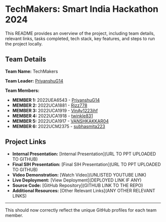 # TechMakers: Smart India Hackathon 2024

This README provides an overview of the project, including team details, relevant links, tasks completed, tech stack, key features, and steps to run the project locally.

## Team Details

**Team Name:** TechMakers

**Team Leader:** [PriyanshuG14](https://github.com/Priyanshu14G)

**Team Members:**
- **MEMBER 1:** 2022UEA6543 - [PriyanshuG14](https://github.com/Priyanshu14G)
- **MEMBER 2:** 2022UCA1881 - [Rizz778](https://github.com/Rizz778)
- **MEMBER 3:** 2022UCA1919 - [VinAy1223jhf](https://github.com/VinAy1223jhf)
- **MEMBER 4:** 2022UCA1918 - [twinkle831](https://github.com/twinkle831)
- **MEMBER 5:** 2022UCA1917 - [VANSHKAKKAR04](https://github.com/VANSHKAKKAR04)
- **MEMBER 6:** 2022UCM2375 - [subhasmita223](https://github.com/subhasmita223)

## Project Links

- **Internal Presentation:** [Internal Presentation](URL TO PPT UPLOADED TO GITHUB)
- **Final SIH Presentation:** [Final SIH Presentation](URL TO PPT UPLOADED TO GITHUB)
- **Video Demonstration:** [Watch Video](UNLISTED YOUTUBE LINK)
- **Live Deployment:** [View Deployment](DEPLOYED LINK IF ANY)
- **Source Code:** [GitHub Repository](GITHUB LINK TO THE REPO)
- **Additional Resources:** [Other Relevant Links](ANY OTHER RELEVANT LINKS)

---

This should now correctly reflect the unique GitHub profiles for each team member.
